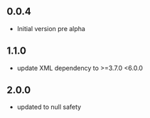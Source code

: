 ## 0.0.4

- Initial version pre alpha

## 1.1.0

- update XML dependency to >=3.7.0 <6.0.0 

## 2.0.0

- updated to null safety